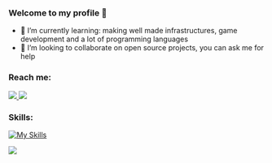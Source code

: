 ### Welcome to my profile 👋
- 🌱 I’m currently learning: making well made infrastructures, game development and a lot of programming languages
- 👯 I’m looking to collaborate on open source projects, you can ask me for help
### Reach me:
<a href="mailto: pixelfedericoh@gmail.com"> <img src="https://img.shields.io/badge/Gmail-D14836?style=for-the-badge&logo=gmail&logoColor=white" /> </a>
<a href="https://t.me/pixelfederico"> <img src="https://img.shields.io/badge/Telegram-2CA5E0?style=for-the-badge&logo=telegram&logoColor=white" /> </a>
### Skills:
[![My Skills](https://skillicons.dev/icons?i=nodejs,js,ts,react,html,css,mysql,java,idea,spring,python,c,cpp,cs,nextjs,angular,rust,flutter,kotlin,tauri,unity,unrealengine,php,docker,linux,aws,bash,blender,cloudflare,firebase,flutter,gcp,lua,nginx,redis,svelte)](https://skillicons.dev)

![](https://komarev.com/ghpvc/?username=PixelFederico)
